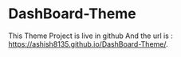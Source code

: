 # DashBoard-Theme

This Theme Project is live in github
And the url is : https://ashish8135.github.io/DashBoard-Theme/.
